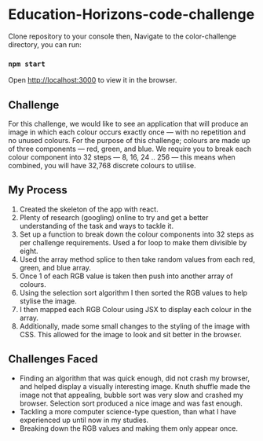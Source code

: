 # Education-Horizons-code-challenge
Clone repository to your console then,
Navigate to the color-challenge directory, you can run:

### `npm start`
Open [http://localhost:3000](http://localhost:3000) to view it in the browser.

## Challenge
For this challenge, we would like to see an application that will produce an image in
which each colour occurs exactly once — with no repetition and no unused colours.
For the purpose of this challenge; colours are made up of three components — red,
green, and blue. We require you to break each colour component into 32 steps — 8,
16, 24 .. 256 — this means when combined, you will have 32,768 discrete colours to
utilise.

## My Process
1. Created the skeleton of the app with react.
2. Plenty of research (googling) online to try and get a better understanding of the task and ways to tackle it.
3. Set up a function to break down the colour components into 32 steps as per challenge requirements. Used a for loop to make them divisible by eight.
4. Used the array method splice to then take random values from each red, green, and blue array.
5. Once 1 of each RGB value is taken then push into another array of colours.
6. Using the selection sort algorithm I then sorted the RGB values to help stylise the image.
7. I then mapped each RGB Colour using JSX to display each colour in the array.
8. Additionally, made some small changes to the styling of the image with CSS. This allowed for the image to look and sit better in the browser.

## Challenges Faced
* Finding an algorithm that was quick enough, did not crash my browser, and helped display a visually interesting image. Knuth shuffle made the image not that appealing, bubble sort was very slow and crashed my browser. Selection sort produced a nice image and was fast enough.
* Tackling a more computer science-type question, than what I have experienced up until now in my studies.
* Breaking down the RGB values and making them only appear once. 